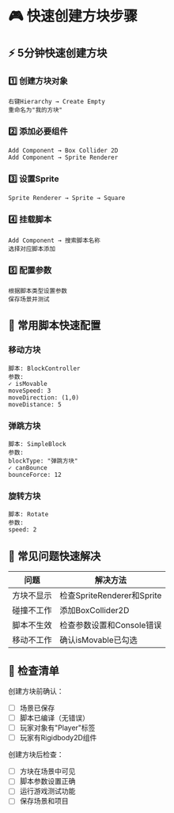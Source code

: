 # 🎮 快速创建方块步骤

## ⚡ 5分钟快速创建方块

### 1️⃣ 创建方块对象
```
右键Hierarchy → Create Empty
重命名为"我的方块"
```

### 2️⃣ 添加必要组件
```
Add Component → Box Collider 2D
Add Component → Sprite Renderer
```

### 3️⃣ 设置Sprite
```
Sprite Renderer → Sprite → Square
```

### 4️⃣ 挂载脚本
```
Add Component → 搜索脚本名称
选择对应脚本添加
```

### 5️⃣ 配置参数
```
根据脚本类型设置参数
保存场景并测试
```

## 🎯 常用脚本快速配置

### 移动方块
```
脚本: BlockController
参数:
✓ isMovable
moveSpeed: 3
moveDirection: (1,0)
moveDistance: 5
```

### 弹跳方块
```
脚本: SimpleBlock
参数:
blockType: "弹跳方块"
✓ canBounce
bounceForce: 12
```

### 旋转方块
```
脚本: Rotate
参数:
speed: 2
```

## 🔧 常见问题快速解决

| 问题 | 解决方法 |
|------|----------|
| 方块不显示 | 检查SpriteRenderer和Sprite |
| 碰撞不工作 | 添加BoxCollider2D |
| 脚本不生效 | 检查参数设置和Console错误 |
| 移动不工作 | 确认isMovable已勾选 |

## 📝 检查清单

创建方块前确认：
- [ ] 场景已保存
- [ ] 脚本已编译（无错误）
- [ ] 玩家对象有"Player"标签
- [ ] 玩家有Rigidbody2D组件

创建方块后检查：
- [ ] 方块在场景中可见
- [ ] 脚本参数设置正确
- [ ] 运行游戏测试功能
- [ ] 保存场景和项目 